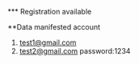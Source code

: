 *** Registration available

**Data manifested account
1. test1@gmail.com
2. test2@gmail.com
password:1234